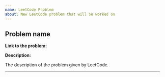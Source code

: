 ```yaml
---
name: LeetCode Problem
about: New LeetCode problem that will be worked on
---
```


## Problem name

**Link to the problem:** 

**Description:**

The description of the problem given by LeetCode.

---
